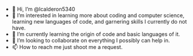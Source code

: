 - 👋 Hi, I’m @lcalderon5340
- 👀 I’m interested in learning more about coding and computer science, learning new languages of code, and garnering skills I currently do not have.
- 🌱 I’m currently learning the origin of code and basic languages of it.
- 💞️ I’m looking to collaborate on everything I possibly can help in. 
- 📫 How to reach me just shoot me a request. 

<!---
lcalderon5340/lcalderon5340 is a ✨ special ✨ repository because its `README.md` (this file) appears on your GitHub profile.
You can click the Preview link to take a look at your changes.
--->
